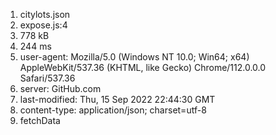 1. citylots.json
2. expose.js:4
3. 778 kB	
4. 244 ms	
5. user-agent: Mozilla/5.0 (Windows NT 10.0; Win64; x64) AppleWebKit/537.36 (KHTML, like Gecko) Chrome/112.0.0.0 Safari/537.36
6. server: GitHub.com
7. last-modified: Thu, 15 Sep 2022 22:44:30 GMT
8. content-type: application/json; charset=utf-8
9. fetchData